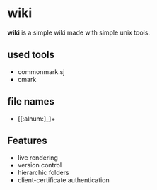wiki
====

**wiki** is a simple wiki made with simple unix tools.

## used tools
 * commonmark.sj
 * cmark

## file names
 * [[:alnum:]_]+

## Features
 * live rendering
 * version control
 * hierarchic folders
 * client-certificate authentication
